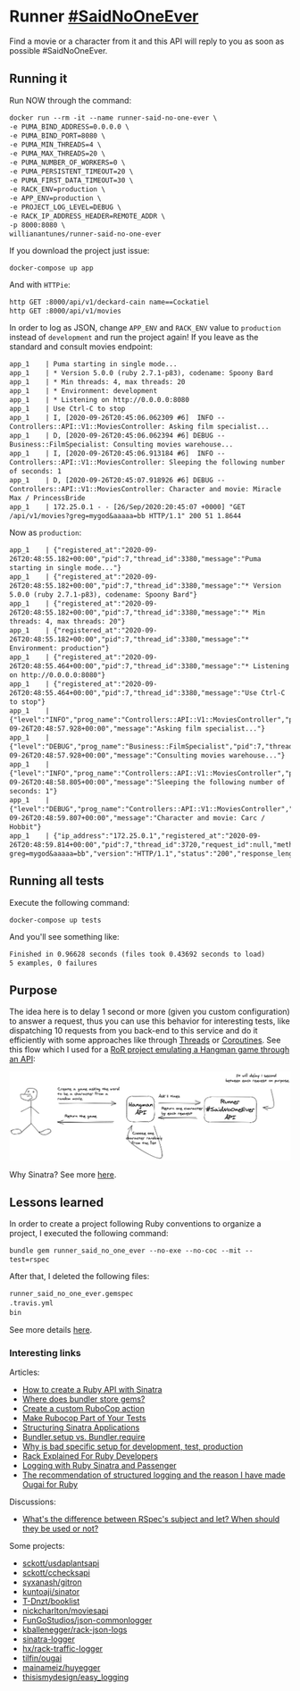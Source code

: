 # Runner [#SaidNoOneEver](https://twitter.com/hashtag/SaidNoOneEver?src=hashtag_click)

Find a movie or a character from it and this API will reply to you as soon as possible #SaidNoOneEver.

## Running it

Run NOW through the command:

    docker run --rm -it --name runner-said-no-one-ever \
    -e PUMA_BIND_ADDRESS=0.0.0.0 \
    -e PUMA_BIND_PORT=8080 \
    -e PUMA_MIN_THREADS=4 \
    -e PUMA_MAX_THREADS=20 \
    -e PUMA_NUMBER_OF_WORKERS=0 \
    -e PUMA_PERSISTENT_TIMEOUT=20 \
    -e PUMA_FIRST_DATA_TIMEOUT=30 \
    -e RACK_ENV=production \
    -e APP_ENV=production \
    -e PROJECT_LOG_LEVEL=DEBUG \
    -e RACK_IP_ADDRESS_HEADER=REMOTE_ADDR \
    -p 8000:8080 \
    willianantunes/runner-said-no-one-ever

If you download the project just issue:

    docker-compose up app

And with `HTTPie`:

    http GET :8000/api/v1/deckard-cain name==Cockatiel
    http GET :8000/api/v1/movies

In order to log as JSON, change `APP_ENV` and `RACK_ENV` value to `production` instead of `development` and run the project again! If you leave as the standard and consult movies endpoint:

```text
app_1    | Puma starting in single mode...
app_1    | * Version 5.0.0 (ruby 2.7.1-p83), codename: Spoony Bard
app_1    | * Min threads: 4, max threads: 20
app_1    | * Environment: development
app_1    | * Listening on http://0.0.0.0:8080
app_1    | Use Ctrl-C to stop
app_1    | I, [2020-09-26T20:45:06.062309 #6]  INFO -- Controllers::API::V1::MoviesController: Asking film specialist...
app_1    | D, [2020-09-26T20:45:06.062394 #6] DEBUG -- Business::FilmSpecialist: Consulting movies warehouse...
app_1    | I, [2020-09-26T20:45:06.913184 #6]  INFO -- Controllers::API::V1::MoviesController: Sleeping the following number of seconds: 1
app_1    | D, [2020-09-26T20:45:07.918926 #6] DEBUG -- Controllers::API::V1::MoviesController: Character and movie: Miracle Max / PrincessBride
app_1    | 172.25.0.1 - - [26/Sep/2020:20:45:07 +0000] "GET /api/v1/movies?greg=mygod&aaaaa=bb HTTP/1.1" 200 51 1.8644
```

Now as `production`:

```text
app_1    | {"registered_at":"2020-09-26T20:48:55.182+00:00","pid":7,"thread_id":3380,"message":"Puma starting in single mode..."}
app_1    | {"registered_at":"2020-09-26T20:48:55.182+00:00","pid":7,"thread_id":3380,"message":"* Version 5.0.0 (ruby 2.7.1-p83), codename: Spoony Bard"}
app_1    | {"registered_at":"2020-09-26T20:48:55.182+00:00","pid":7,"thread_id":3380,"message":"* Min threads: 4, max threads: 20"}
app_1    | {"registered_at":"2020-09-26T20:48:55.182+00:00","pid":7,"thread_id":3380,"message":"* Environment: production"}
app_1    | {"registered_at":"2020-09-26T20:48:55.464+00:00","pid":7,"thread_id":3380,"message":"* Listening on http://0.0.0.0:8080"}
app_1    | {"registered_at":"2020-09-26T20:48:55.464+00:00","pid":7,"thread_id":3380,"message":"Use Ctrl-C to stop"}
app_1    | {"level":"INFO","prog_name":"Controllers::API::V1::MoviesController","pid":7,"thread_id":3720,"registered_at":"2020-09-26T20:48:57.928+00:00","message":"Asking film specialist..."}
app_1    | {"level":"DEBUG","prog_name":"Business::FilmSpecialist","pid":7,"thread_id":3720,"registered_at":"2020-09-26T20:48:57.928+00:00","message":"Consulting movies warehouse..."}
app_1    | {"level":"INFO","prog_name":"Controllers::API::V1::MoviesController","pid":7,"thread_id":3720,"registered_at":"2020-09-26T20:48:58.805+00:00","message":"Sleeping the following number of seconds: 1"}
app_1    | {"level":"DEBUG","prog_name":"Controllers::API::V1::MoviesController","pid":7,"thread_id":3720,"registered_at":"2020-09-26T20:48:59.807+00:00","message":"Character and movie: Carc / Hobbit"}
app_1    | {"ip_address":"172.25.0.1","registered_at":"2020-09-26T20:48:59.814+00:00","pid":7,"thread_id":3720,"request_id":null,"method":"GET","path":"/api/v1/movies","query":"?greg=mygod&aaaaa=bb","version":"HTTP/1.1","status":"200","response_length":"37","referer":null,"user_agent":"HTTPie/2.2.0","request_time":1.8913743}
```

## Running all tests

Execute the following command:

    docker-compose up tests

And you'll see something like:

```
Finished in 0.96628 seconds (files took 0.43692 seconds to load)
5 examples, 0 failures
```

## Purpose

The idea here is to delay 1 second or more (given you custom configuration) to answer a request, thus you can use this behavior for interesting tests, like dispatching 10 requests from you back-end to this service and do it efficiently with some approaches like through [Threads](https://en.wikipedia.org/wiki/Thread_(computing)#Thread_and_fiber_issues) or [Coroutines](https://en.wikipedia.org/wiki/Coroutine). See this flow which I used for a [RoR project emulating a Hangman game through an API](https://github.com/willianantunes/hangman-ruby-playground/):

![Sample usage of the Runner #SaidNoOneEver](docs/sample-usage.png)

Why Sinatra? See more [here](https://www.ruby-toolbox.com/categories/web_app_frameworks). 

## Lessons learned

In order to create a project following Ruby conventions to organize a project, I executed the following command:

    bundle gem runner_said_no_one_ever --no-exe --no-coc --mit --test=rspec

After that, I deleted the following files:

```txt
runner_said_no_one_ever.gemspec
.travis.yml
bin
```

See more details [here](https://bundler.io/guides/creating_gem.html).

### Interesting links

Articles:

- [How to create a Ruby API with Sinatra](https://x-team.com/blog/how-to-create-a-ruby-api-with-sinatra/)
- [Where does bundler store gems?](https://stackoverflow.com/a/32638896/3899136)
- [Create a custom RuboCop action](https://www.jetbrains.com/help/ruby/rubocop.html#rubocop_external_tool)
- [Make Rubocop Part of Your Tests](https://blog.trueheart78.com/ruby/2016/09/18/make-rubocop-part-of-your-tests.html)
- [Structuring Sinatra Applications](https://nickcharlton.net/posts/structuring-sinatra-applications.html)
- [Bundler.setup vs. Bundler.require](https://anti-pattern.com/bundler-setup-vs-bundler-require)
- [Why is bad specific setup for development, test, production](https://12factor.net/config)
- [Rack Explained For Ruby Developers](https://www.rubyguides.com/2018/09/rack-middleware/)
- [Logging with Ruby Sinatra and Passenger](http://sundivenetworks.com/archive/2014/logging-with-sinatra-and-passenger.html)
- [The recommendation of structured logging and the reason I have made Ougai for Ruby](https://dev.to/tilfin/the-recommendation-of-structured-logging-and-the-reason-i-have-made-ougai-for-ruby-39pn)

Discussions:

- [What's the difference between RSpec's subject and let? When should they be used or not?](https://stackoverflow.com/a/38459039/3899136)

Some projects:

- [sckott/usdaplantsapi](https://github.com/sckott/usdaplantsapi)
- [sckott/cchecksapi](https://github.com/sckott/cchecksapi)
- [syxanash/gitron](https://github.com/syxanash/gitron)
- [kuntoaji/sinator](https://github.com/kuntoaji/sinator)
- [T-Dnzt/booklist](https://github.com/T-Dnzt/booklist)
- [nickcharlton/moviesapi](https://github.com/nickcharlton/moviesapi)
- [FunGoStudios/json-commonlogger](https://github.com/FunGoStudios/json-commonlogger)
- [kballenegger/rack-json-logs](https://github.com/kballenegger/rack-json-logs)
- [sinatra-logger](https://rubygems.org/gems/sinatra-logger/versions/0.3.2)
- [hx/rack-traffic-logger](https://github.com/hx/rack-traffic-logger)
- [tilfin/ougai](https://github.com/tilfin/ougai)
- [mainameiz/huyegger](https://github.com/mainameiz/huyegger)
- [thisismydesign/easy_logging](https://github.com/thisismydesign/easy_logging)
